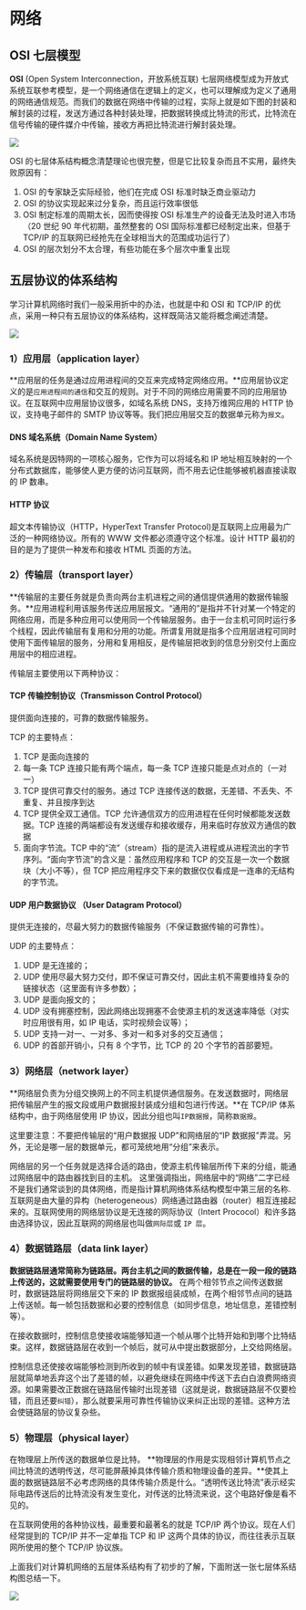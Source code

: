 # 网络

## OSI 七层模型

**OSI** (Open System Interconnection，开放系统互联) 七层网络模型成为开放式系统互联参考模型，是一个网络通信在逻辑上的定义，也可以理解成为定义了通用的网络通信规范。而我们的数据在网络中传输的过程，实际上就是如下图的封装和解封装的过程，发送方通过各种封装处理，把数据转换成比特流的形式，比特流在信号传输的硬件媒介中传输，接收方再把比特流进行解封装处理。

![](img/osi-process.jpg)

OSI 的七层体系结构概念清楚理论也很完整，但是它比较复杂而且不实用，最终失败原因有：

1. OSI 的专家缺乏实际经验，他们在完成 OSI 标准时缺乏商业驱动力
2. OSI 的协议实现起来过分复杂，而且运行效率很低
3. OSI 制定标准的周期太长，因而使得按 OSI 标准生产的设备无法及时进入市场（20 世纪 90 年代初期，虽然整套的 OSI 国际标准都已经制定出来，但基于 TCP/IP 的互联网已经抢先在全球相当大的范围成功运行了）
4. OSI 的层次划分不太合理，有些功能在多个层次中重复出现

## 五层协议的体系结构

学习计算机网络时我们一般采用折中的办法，也就是中和 OSI 和 TCP/IP 的优点，采用一种只有五层协议的体系结构，这样既简洁又能将概念阐述清楚。

![](img/osi-tcpip.png)

### 1）应用层（application layer）

**应用层的任务是通过应用进程间的交互来完成特定网络应用。**应用层协议定义的是`应用进程间的通信`和交互的规则。对于不同的网络应用需要不同的应用层协议。在互联网中应用层协议很多，如域名系统 DNS，支持万维网应用的 HTTP 协议，支持电子邮件的 SMTP 协议等等。我们把应用层交互的数据单元称为`报文`。

#### DNS 域名系统（Domain Name System）

域名系统是因特网的一项核心服务，它作为可以将域名和 IP 地址相互映射的一个分布式数据库，能够使人更方便的访问互联网，而不用去记住能够被机器直接读取的 IP 数串。

#### HTTP 协议

超文本传输协议（HTTP，HyperText Transfer Protocol)是互联网上应用最为广泛的一种网络协议。所有的 WWW 文件都必须遵守这个标准。设计 HTTP 最初的目的是为了提供一种发布和接收 HTML 页面的方法。

### 2）传输层（transport layer）

**传输层的主要任务就是负责向两台主机进程之间的通信提供通用的数据传输服务。**应用进程利用该服务传送应用层报文。“通用的”是指并不针对某一个特定的网络应用，而是多种应用可以使用同一个传输层服务。由于一台主机可同时运行多个线程，因此传输层有复用和分用的功能。所谓复用就是指多个应用层进程可同时使用下面传输层的服务，分用和复用相反，是传输层把收到的信息分别交付上面应用层中的相应进程。

传输层主要使用以下两种协议：

#### TCP 传输控制协议（Transmisson Control Protocol）

提供面向连接的，可靠的数据传输服务。

TCP 的主要特点：

1. TCP 是面向连接的
2. 每一条 TCP 连接只能有两个端点，每一条 TCP 连接只能是点对点的（一对一）
3. TCP 提供可靠交付的服务。通过 TCP 连接传送的数据，无差错、不丢失、不重复、并且按序到达
4. TCP 提供全双工通信。TCP 允许通信双方的应用进程在任何时候都能发送数据。TCP 连接的两端都设有发送缓存和接收缓存，用来临时存放双方通信的数据
5. 面向字节流。TCP 中的“流”（stream）指的是流入进程或从进程流出的字节序列。“面向字节流”的含义是：虽然应用程序和 TCP 的交互是一次一个数据块（大小不等），但 TCP 把应用程序交下来的数据仅仅看成是一连串的无结构的字节流。

#### UDP 用户数据协议 （User Datagram Protocol）

提供无连接的，尽最大努力的数据传输服务（不保证数据传输的可靠性）。

UDP 的主要特点：

1. UDP 是无连接的；
2. UDP 使用尽最大努力交付，即不保证可靠交付，因此主机不需要维持复杂的链接状态（这里面有许多参数）；
3. UDP 是面向报文的；
4. UDP 没有拥塞控制，因此网络出现拥塞不会使源主机的发送速率降低（对实时应用很有用，如 IP 电话，实时视频会议等）；
5. UDP 支持一对一、一对多、多对一和多对多的交互通信；
6. UDP 的首部开销小，只有 8 个字节，比 TCP 的 20 个字节的首部要短。

### 3）网络层（network layer）

**网络层负责为分组交换网上的不同主机提供通信服务。在发送数据时，网络层把传输层产生的报文段或用户数据报封装成分组和包进行传送。**在 TCP/IP 体系结构中，由于网络层使用 IP 协议，因此分组也叫`IP数据报`，简称`数据报`。

这里要注意：不要把传输层的“用户数据报 UDP”和网络层的“IP 数据报”弄混。另外，无论是哪一层的数据单元，都可笼统地用“分组”来表示。

网络层的另一个任务就是选择合适的路由，使源主机传输层所传下来的分组，能通过网络层中的路由器找到目的主机。
这里强调指出，网络层中的“网络”二字已经不是我们通常谈到的具体网络，而是指计算机网络体系结构模型中第三层的名称.
互联网是由大量的异构（heterogeneous）网络通过路由器（router）相互连接起来的。互联网使用的网络层协议是无连接的网际协议（Intert Prococol）和许多路由选择协议，因此互联网的网络层也叫做`网际层`或 `IP 层`。

### 4）数据链路层（data link layer）

**数据链路层通常简称为链路层。两台主机之间的数据传输，总是在一段一段的链路上传送的，这就需要使用专门的链路层的协议。** 在两个相邻节点之间传送数据时，数据链路层将网络层交下来的 IP 数据报组装成帧，在两个相邻节点间的链路上传送帧。每一帧包括数据和必要的控制信息（如同步信息，地址信息，差错控制等）。

在接收数据时，控制信息使接收端能够知道一个帧从哪个比特开始和到哪个比特结束。这样，数据链路层在收到一个帧后，就可从中提出数据部分，上交给网络层。

控制信息还使接收端能够检测到所收到的帧中有误差错。如果发现差错，数据链路层就简单地丢弃这个出了差错的帧，以避免继续在网络中传送下去白白浪费网络资源。如果需要改正数据在链路层传输时出现差错（这就是说，数据链路层不仅要检错，而且还要`纠错`），那么就要采用可靠性传输协议来纠正出现的差错。这种方法会使链路层的协议复杂些。

### 5）物理层（physical layer）

在物理层上所传送的数据单位是比特。
**物理层的作用是实现相邻计算机节点之间比特流的透明传送，尽可能屏蔽掉具体传输介质和物理设备的差异。**使其上面的数据链路层不必考虑网络的具体传输介质是什么。“透明传送比特流”表示经实际电路传送后的比特流没有发生变化，对传送的比特流来说，这个电路好像是看不见的。

在互联网使用的各种协议栈，最重要和最著名的就是 TCP/IP 两个协议。现在人们经常提到的 TCP/IP 并不一定单指 TCP 和 IP 这两个具体的协议，而往往表示互联网所使用的整个 TCP/IP 协议族。

上面我们对计算机网络的五层体系结构有了初步的了解，下面附送一张七层体系结构图总结一下。

![](img/osi-tcpip-all.png)
